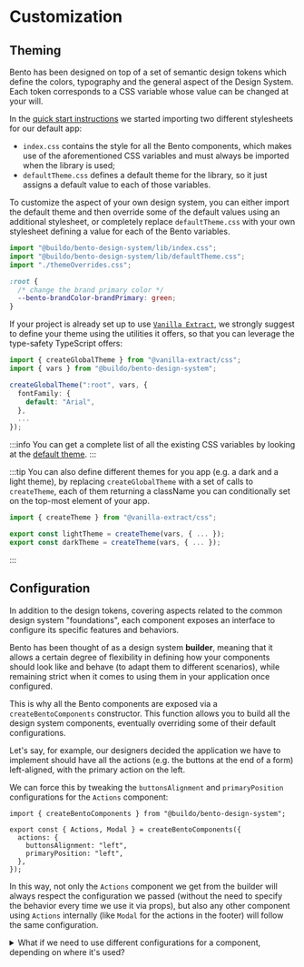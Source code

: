 # Customization

## Theming

Bento has been designed on top of a set of semantic design tokens which define the colors, typography and the general aspect of the Design System.
Each token corresponds to a CSS variable whose value can be changed at your will.

In the [quick start instructions](./intro#quick-start) we started importing two different stylesheets for our default app:

- `index.css` contains the style for all the Bento components, which makes use of the aforementioned CSS variables and must always be imported when the library is used;
- `defaultTheme.css` defines a default theme for the library, so it just assigns a default value to each of those variables.

To customize the aspect of your own design system, you can either import the default theme and then override some of the default values using an additional stylesheet, or completely replace `defaultTheme.css` with your own stylesheet defining a value for each of the Bento variables.

```ts title="my-project/design-system/src/index.tsx"
import "@buildo/bento-design-system/lib/index.css";
import "@buildo/bento-design-system/lib/defaultTheme.css";
import "./themeOverrides.css";
```

```css title="my-project/design-system/src/themeOverrides.css"
:root {
  /* change the brand primary color */
  --bento-brandColor-brandPrimary: green;
}
```

If your project is already set up to use [`Vanilla Extract`](./vanilla-extract), we strongly suggest to define your theme using the utilities it offers, so that you can leverage the type-safety TypeScript offers:

```ts title="my-project/design-system/src/theme.css.ts"
import { createGlobalTheme } from "@vanilla-extract/css";
import { vars } from "@buildo/bento-design-system";

createGlobalTheme(":root", vars, {
  fontFamily: {
    default: "Arial",
  },
  ...
});
```

:::info
You can get a complete list of all the existing CSS variables by looking at the [default theme](https://github.com/buildo/bento-design-system/blob/main/packages/bento-design-system/src/defaultTheme.css.ts).
:::

:::tip
You can also define different themes for you app (e.g. a dark and a light theme), by replacing `createGlobalTheme` with a set of calls to `createTheme`, each of them returning a className you can conditionally set on the top-most element of your app.

```ts title="my-project/design-system/src/theme.css.ts"
import { createTheme } from "@vanilla-extract/css";

export const lightTheme = createTheme(vars, { ... });
export const darkTheme = createTheme(vars, { ... });
```

:::

## Configuration

In addition to the design tokens, covering aspects related to the common design system "foundations", each component exposes an interface to configure its specific features and behaviors.

Bento has been thought of as a design system **builder**, meaning that it allows a certain degree of flexibility in defining how your components should look like and behave (to adapt them to different scenarios), while remaining strict when it comes to using them in your application once configured.

This is why all the Bento components are exposed via a `createBentoComponents` constructor. This function allows you to build all the design system components, eventually overriding some of their default configurations.

Let's say, for example, our designers decided the application we have to implement should have all the actions (e.g. the buttons at the end of a form) left-aligned, with the primary action on the left.

We can force this by tweaking the `buttonsAlignment` and `primaryPosition` configurations for the `Actions` component:

```tsx title="my-project/design-system/src/index.tsx"
import { createBentoComponents } from "@buildo/bento-design-system";

export const { Actions, Modal } = createBentoComponents({
  actions: {
    buttonsAlignment: "left",
    primaryPosition: "left",
  },
});
```

In this way, not only the `Actions` component we get from the builder will always respect the configuration we passed (without the need to specify the behavior every time we use it via props), but also any other component using `Actions` internally (like `Modal` for the actions in the footer) will follow the same configuration.

<details>
  <summary>What if we need to use different configurations for a component, depending on where it's used?</summary>
  Let's say the left-aligned configuration for Actions from the previous example should affect all the usages in the app except for the modals.

In this case, we can call `createBentoComponents` multiple times, to get different sets of components:

```tsx
// both Actions and Form exported from here will use the left-aligned Actions
export const { Actions, Form } = createBentoComponents({
  actions: {
    buttonsAlignment: "left",
    primaryPosition: "left",
  },
});
// Modal, instead, will use the default Actions component,
// since we're not overriding its configuration here
export const { Modal } = createBentoComponents();
```

or even use more specific constructors Bento offers for every component:

```tsx
import { defaultConfigs } from "@buildo/bento-design-system";
export const { Actions, Banner, Button, Form, IconButton, InlineLoader } = createBentoComponents({
  actions: {
    buttonsAlignment: "left",
    primaryPosition: "left",
  },
});
// We create a new Actions component with the default config, to be used only to construct the Modal component.
// Note that the constructor for Actions requires a few other components used internally by Actions.
// We can take them from the previous global constructor.
const RightAlignedActions = createActions(defaultConfigs.actions, { Button, Banner, InlineLoader });
export const Modal = createModal(defaultConfigs.modal, {
  Actions: RightAlignedActions,
  IconButton,
});
```

</details>
